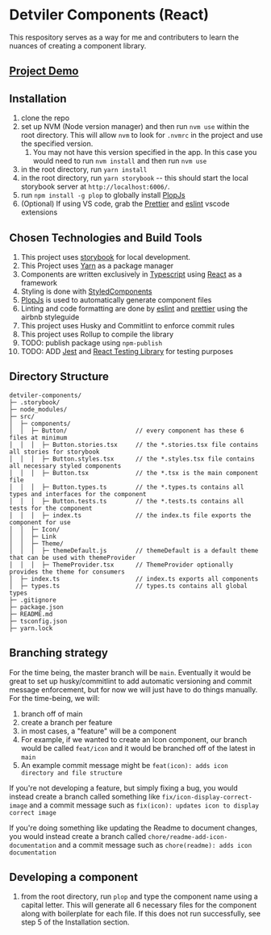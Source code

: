 # Detviler Components (React)

This respository serves as a way for me and contributers to learn the nuances of creating a component library. 

## [Project Demo](cdetviler.github.io/detviler-components/)

## Installation

1. clone the repo
2. set up NVM (Node version manager) and then run `nvm use` within the root directory. This will allow `nvm` to look for `.nvmrc` in the project and use the specified version.
   1. You may not have this version specified in the app. In this case you would need to run `nvm install` and then run `nvm use`
3. in the root directory, run `yarn install`
4. in the root directory, run `yarn storybook` -- this should start the local storybook server at `http://localhost:6006/`. 
5. run `npm install -g plop` to globally install [PlopJs](https://plopjs.com/)
6. (Optional) If using VS code, grab the [Prettier](https://marketplace.visualstudio.com/items?itemName=esbenp.prettier-vscode) and [eslint](https://marketplace.visualstudio.com/items?itemName=dbaeumer.vscode-eslint) vscode extensions

## Chosen Technologies and Build Tools

1. This project uses [storybook](https://storybook.js.org/) for local development. 
2. This Project uses [Yarn](https://yarnpkg.com/) as a package manager
3. Components are written exclusively in [Typescript](https://www.typescriptlang.org/) using [React](https://reactjs.org/) as a framework
4. Styling is done with [StyledComponents](https://styled-components.com/)
5. [PlopJs](https://plopjs.com/) is used to automatically generate component files
6. Linting and code formatting are done by [eslint](https://eslint.org/) and [prettier](https://prettier.io/) using the airbnb styleguide 
7. This project uses Husky and Commitlint to enforce commit rules 
8. This project uses Rollup to compile the library
9. TODO: publish package using `npm-publish`
10. TODO: ADD [Jest](https://testing-library.com/docs/react-testing-library/intro/) and [React Testing Library](https://testing-library.com/docs/react-testing-library/intro/) for testing purposes

## Directory Structure

```
detviler-components/
├─ .storybook/
├─ node_modules/
├─ src/
│  ├─ components/
│  │  ├─ Button/                   // every component has these 6 files at minimum
│  │  │  ├─ Button.stories.tsx     // the *.stories.tsx file contains all stories for storybook
│  │  │  ├─ Button.styles.tsx      // the *.styles.tsx file contains all necessary styled components
│  │  │  ├─ Button.tsx             // the *.tsx is the main component file
│  │  │  ├─ Button.types.ts        // the *.types.ts contains all types and interfaces for the component
│  │  │  ├─ Button.tests.ts        // the *.tests.ts contains all tests for the component
│  │  │  ├─ index.ts               // the index.ts file exports the component for use
│  │  ├─ Icon/
│  │  ├─ Link
│  │  ├─ Theme/
│  │  │  ├─ themeDefault.js        // themeDefault is a default theme that can be used with themeProvider
│  │  │  ├─ ThemeProvider.tsx      // ThemeProvider optionally provides the theme for consumers
│  ├─ index.ts                     // index.ts exports all components
│  ├─ types.ts                     // types.ts contains all global types
├─ .gitignore
├─ package.json
├─ README.md
├─ tsconfig.json
├─ yarn.lock
```

## Branching strategy

For the time being, the master branch will be `main`. Eventually it would be great to set up husky/commitlint to add automatic versioning and commit message enforcement, but for now we will just have to do things manually. For the time-being, we will:

1. branch off of main
2. create a branch per feature
3. in most cases, a "feature" will be a component
4. For example, if we wanted to create an Icon component, our branch would be called `feat/icon` and it would be branched off of the latest in `main`
5. An example commit message might be `feat(icon): adds icon directory and file structure`

If you're not developing a feature, but simply fixing a bug, you would instead create a branch called something like `fix/icon-display-correct-image` and a commit message such as `fix(icon): updates icon to display correct image`

If you're doing something like updating the Readme to document changes, you would instead create a branch called `chore/readme-add-icon-documentation` and a commit message such as `chore(readme): adds icon documentation`

## Developing a component
1. from the root directory, run `plop` and type the component name using a capital letter. This will generate all 6 necessary files for the component along with boilerplate for each file. If this does not run successfully, see step 5 of the Installation section. 